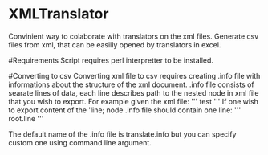# XMLTranslator
Convinient way to colaborate with translators on the xml files.
Generate csv files from xml, that can be easilly opened by translators in excel. 

#Requirements
Script requires perl interpretter to be installed.

#Converting to csv
Converting xml file to csv requires creating .info file with informations about the structure of the xml document.
.info file consists of searate lines of data, each line describes path to the nested node in xml file that you wish to export.
For example given the xml file:
'''
<root>
	<line>test</line>
</root>
'''
If one wish to export content of the 'line; node .info file should contain one line:
'''
root.line
'''

The default name of the .info file is translate.info but you can specify custom one using command line argument.

